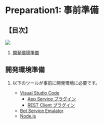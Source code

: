 # Preparation1: 事前準備

## 【目次】

![](images/prep01-0000-network.png)


1. [開発環境準備](#開発環境準備)


## 開発環境準備

1. 以下のツールが事前に開発環境に必要です。

    * [Visual Studio Code](https://code.visualstudio.com/download)
        * [App Service プラグイン](https://marketplace.visualstudio.com/items?itemName=ms-azuretools.vscode-azureappservice)
        * [REST Client プラグイン](https://marketplace.visualstudio.com/items?itemName=humao.rest-client)
    * [Bot Service Emulator](https://github.com/Microsoft/BotFramework-Emulator/releases/)
    * [Node.js](https://nodejs.org/ja/download)

